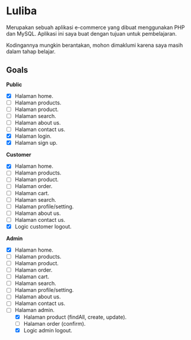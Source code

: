 # Luliba

Merupakan sebuah aplikasi e-commerce yang dibuat menggunakan PHP dan MySQL. Aplikasi ini saya buat dengan tujuan untuk pembelajaran.

Kodingannya mungkin berantakan, mohon dimaklumi karena saya masih dalam tahap belajar.

## Goals

**Public**

- [x] Halaman home.
- [ ] Halaman products.
- [ ] Halaman product.
- [ ] Halaman search.
- [ ] Halaman about us.
- [ ] Halaman contact us.
- [x] Halaman login.
- [x] Halaman sign up.

**Customer**

- [x] Halaman home.
- [ ] Halaman products.
- [ ] Halaman product.
- [ ] Halaman order.
- [ ] Halaman cart.
- [ ] Halaman search.
- [ ] Halaman profile/setting.
- [ ] Halaman about us.
- [ ] Halaman contact us.
- [x] Logic customer logout.

**Admin**

- [x] Halaman home.
- [ ] Halaman products.
- [ ] Halaman product.
- [ ] Halaman order.
- [ ] Halaman cart.
- [ ] Halaman search.
- [ ] Halaman profile/setting.
- [ ] Halaman about us.
- [ ] Halaman contact us.
- [ ] Halaman admin.
  - [x] Halaman product (findAll, create, update).
  - [ ] Halaman order (confirm).
  - [x] Logic admin logout.